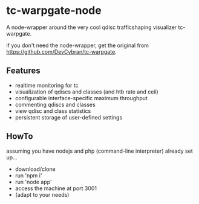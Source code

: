 tc-warpgate-node
===========

A node-wrapper around the very cool qdisc trafficshaping visualizer tc-warpgate.

if you don't need the node-wrapper, get the original from https://github.com/DevCybran/tc-warpgate.


## Features

* realtime monitoring for tc
* visualization of qdiscs and classes (and htb rate and ceil)
* configurable interface-specific maximum throughput
* commenting qdiscs and classes
* view qdisc and class statistics
* persistent storage of user-defined settings

## HowTo

assuming you have nodejs and php (command-line interpreter) already set up...
* download/clone
* run 'npm i'
* run 'node app'
* access the machine at port 3001
* (adapt to your needs)
